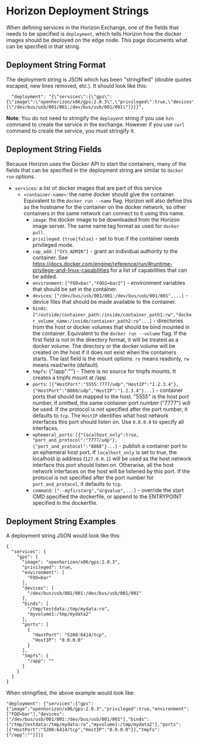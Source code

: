 # Horizon Deployment Strings

When defining services in the Horizon Exchange, one of the fields that needs to be specified is `deployment`, which tells Horizon how the docker images should be deployed on the edge node. This page documents what can be specified in that string.

## Deployment String Format

The deployment string is JSON which has been "stringified" (double quotes escaped, new lines removed, etc.). It should look like this:

```
  "deployment": "{\"services\":{\"gps\":{\"image\":\"openhorizon/x86/gps:2.0.3\",\"privileged\":true,\"devices\":[\"/dev/bus/usb/001/001:/dev/bus/usb/001/001\"]}}}",
 ```

 **Note**: You do not need to stringify the `deployent` string if you use `hzn` command to create the service in the exchange. However if you use `curl` command to create the service, you must stringify it.

## Deployment String Fields

Because Horizon uses the Docker API to start the containers, many of the fields that can be specified in the deployment string are similar to `docker run` options.

- `services`: a list of docker images that are part of this service
  - `<container-name>`: the name docker should give the container. Equivalent to the `docker run --name` flag. Horizon will also define this as the hostname for the container on the docker network, so other containers in the same network can connect to it using this name.
    - `image`: the docker image to be downloaded from the Horizon image server. The same name:tag format as used for `docker pull`.
    - `privileged`: `{true|false}` - set to true if the container needs privileged mode.
    - `cap_add`: `["SYS_ADMIN"]` - grant an individual authority to the container. See https://docs.docker.com/engine/reference/run/#runtime-privilege-and-linux-capabilities for a list of capabilities that can be added.
    - `environment`: `["FOO=bar","FOO2=bar2"]` - environment variables that should be set in the container.
    - `devices`: `["/dev/bus/usb/001/001:/dev/bus/usb/001/001",...]` - device files that should be made available to the container.
    - `binds`: `["/outside/container_path:/inside/container_path1:rw","docker_volume_name:/inside/container_path2:ro"...]` - directories from the host or docker volumes that should be bind mounted in the container. Equivalent to the `docker run --volume` flag. If the first field is not in the directory format, it will be treated as a docker volume. The directory or the docker volume will be created on the host if it does not exist when the containers starts. The last field is the mount options. `ro` means readonly, `rw` means read/write (default).
    - `tmpfs`: {"/app":""} - There is no source for tmpfs mounts. It creates a tmpfs mount at /app
    - `ports`: `[{"HostPort":"5555:7777/udp","HostIP":"1.2.3.4"},{"HostPort":"8888/udp","HostIP":"1.2.3.4"}...]` -  container ports that should be mapped to the host. "5555" is the host port number, if omitted, the same container port number ("7777") will be used. If the protocol is not specified after the port number, it defaults to `tcp`. The `HostIP` identifies what host network interfaces this port should listen on. Use `0.0.0.0` to specify all interfaces.
    - `ephemeral_ports`: `[{"localhost_only":true, "port_and_protocol":"7777/udp"}, {"port_and_protocol":"8888"}...]` - publish a container port to an ephemeral host port. If `localhost_only` is set to true, the localhost ip address (`127.0.0.1`) will be used as the host network interface this port should listen on. Otherwise, all the host network interfaces on the host will be listened by this port. If the protocol is not specified after the port number for `port_and_protocol`, it defaults to `tcp`.
    - `command`: `["--myfirstarg","argvalue",...]` - override the start CMD specified the dockerfile, or append to the ENTRYPOINT specified in the dockerfile.

## Deployment String Examples

A deployment string JSON would look like this:

```
{
  "services": {
    "gps": {
      "image": "openhorizon/x86/gps:2.0.3",
      "privileged": true,
      "environment": [
        "FOO=bar"
      ],
      "devices": [
        "/dev/bus/usb/001/001:/dev/bus/usb/001/001"
      ],
      "binds": [
        "/tmp/testdata:/tmp/mydata:ro",
        "myvolume1:/tmp/mydata2"
      ],
      "ports": [
        {
          "HostPort": "5200:6414/tcp",
          "HostIP": "0.0.0.0"
        }
      ],
      "tmpfs": {
        "/app": ""
      }
    }
  }
}
```

When stringified, the above example would look like:

```
"deployment": {"services":{"gps":{"image":"openhorizon/x86/gps:2.0.3","privileged":true,"environment":["FOO=bar"],"devices":["/dev/bus/usb/001/001:/dev/bus/usb/001/001"],"binds":["/tmp/testdata:/tmp/mydata:ro","myvolume1:/tmp/mydata2"],"ports":[{"HostPort":"5200:6414/tcp","HostIP":"0.0.0.0"}],"tmpfs":{"/app":""}}}}
```
